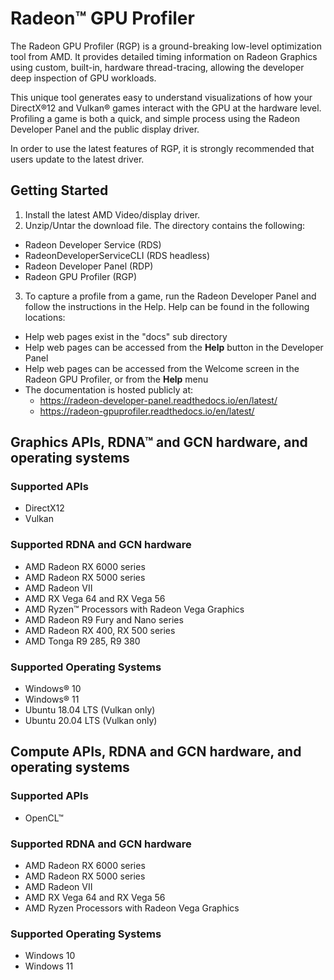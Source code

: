 # Radeon™ GPU Profiler

The Radeon GPU Profiler (RGP) is a ground-breaking low-level optimization tool from AMD. It provides detailed timing information on Radeon Graphics using custom, built-in, hardware thread-tracing, allowing the developer deep inspection of GPU workloads.

This unique tool generates easy to understand visualizations of how your DirectX®12 and Vulkan® games interact with the GPU at the hardware level. Profiling a game is both a quick, and simple process using the Radeon Developer Panel and the public display driver.

In order to use the latest features of RGP, it is strongly recommended that users update to the latest driver.


## Getting Started

1. Install the latest AMD Video/display driver.
2. Unzip/Untar the download file. The directory contains the following:
 * Radeon Developer Service (RDS)
 * RadeonDeveloperServiceCLI (RDS headless)
 * Radeon Developer Panel (RDP)
 * Radeon GPU Profiler (RGP)
3. To capture a profile from a game, run the Radeon Developer Panel and follow the instructions in the Help. Help can be found in the following locations:
 * Help web pages exist in the "docs" sub directory
 * Help web pages can be accessed from the **Help** button in the Developer Panel
 * Help web pages can be accessed from the Welcome screen in the Radeon GPU Profiler, or from the **Help** menu
 * The documentation is hosted publicly at:
    * https://radeon-developer-panel.readthedocs.io/en/latest/
    * https://radeon-gpuprofiler.readthedocs.io/en/latest/

## Graphics APIs, RDNA™ and GCN hardware, and operating systems
### Supported APIs
 * DirectX12
 * Vulkan

### Supported RDNA and GCN hardware
* AMD Radeon RX 6000 series
* AMD Radeon RX 5000 series
* AMD Radeon VII
* AMD RX Vega 64 and RX Vega 56
* AMD Ryzen™ Processors with Radeon Vega Graphics
* AMD Radeon R9 Fury and Nano series
* AMD Radeon RX 400, RX 500 series
* AMD Tonga R9 285, R9 380

### Supported Operating Systems
* Windows® 10
* Windows® 11
* Ubuntu 18.04 LTS (Vulkan only)
* Ubuntu 20.04 LTS (Vulkan only)


## Compute APIs, RDNA and GCN hardware, and operating systems
### Supported APIs
* OpenCL™

### Supported RDNA and GCN hardware
* AMD Radeon RX 6000 series
* AMD Radeon RX 5000 series
* AMD Radeon VII
* AMD RX Vega 64 and RX Vega 56
* AMD Ryzen Processors with Radeon Vega Graphics

### Supported Operating Systems
* Windows 10
* Windows 11

